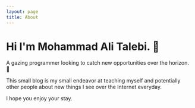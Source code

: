 ```yaml
---
layout: page
title: About
---
```


# Hi I'm Mohammad Ali Talebi. 🦫

A gazing programmer looking to catch new opportunities over the horizon. 🙂

This small blog is my small endeavor at teaching myself and potentially other people about new things I see over the Internet everyday.

I hope you enjoy your stay.